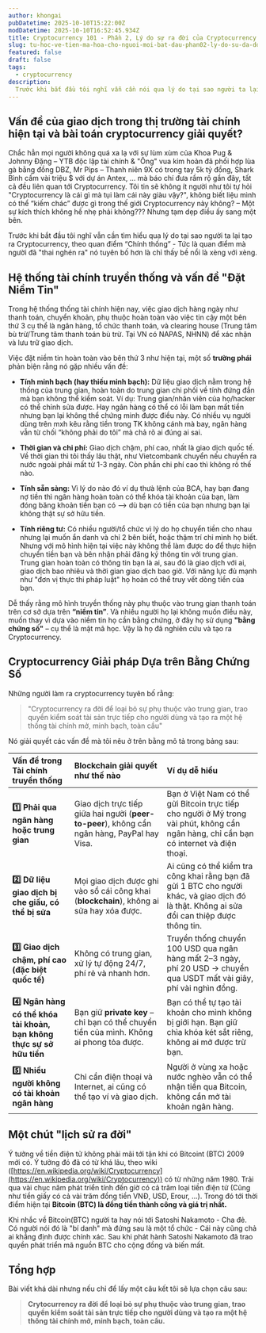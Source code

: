 ```yaml
---
author: khongai
pubDatetime: 2025-10-10T15:22:00Z
modDatetime: 2025-10-10T16:52:45.934Z
title: Cryptocurrency 101 - Phần 2, Lý do sự ra đời của Cryptocurrency
slug: tu-hoc-ve-tien-ma-hoa-cho-nguoi-moi-bat-dau-phan02-ly-do-su-da-doi-cryptocurrency
featured: false
draft: false
tags:
  - cryptocurrency
description:
  Trước khi bắt đầu tôi nghĩ vẫn cần nói qua lý do tại sao người ta lại tạo ra Cryptocurrency theo quan điểm mà người làm crypto “Chính thống” hơn là chỉ thấy bề nổi là xèng với xèng.
---
```


## Vấn đề của giao dịch trong thị trường tài chính hiện tại và bài toán cryptocurrency giải quyết?

Chắc hẳn mọi người không quá xa lạ với sự lùm xùm của Khoa Pug & Johnny Đặng – YTB độc lập tài chính & "Ông" vua kim hoàn đã phối hợp lùa gà bằng đồng DBZ, Mr Pips – Thanh niên 9X có trong tay 5k tỷ đồng, Shark Bình cầm vài triệu $ với dự án Antex, … mà báo chí đưa rầm rộ gần đây, tất cả đều liên quan tới Cryptocurrency. Tôi tin sẽ không ít người như tôi tự hỏi "Cryptocurrency là cái gì mà tụi làm cái này giàu vậy?", không biết liệu mình có thể “kiếm chác” được gì trong thế giới Cryptocurrency này không? – Một sự kích thích không hề nhẹ phải không??? Nhưng tạm dẹp điều ấy sang một bên.

Trước khi bắt đầu tôi nghĩ vẫn cần tìm hiểu qua lý do tại sao người ta lại tạo ra Cryptocurrency, theo quan điểm “Chính thống” - Tức  là quan điểm mà người đã "thai nghén ra" nó tuyên bố hơn là chỉ thấy bề nổi là xèng với xèng.

## Hệ thống tài chính truyền thống và vấn đề "Đặt Niềm Tin"

Trong hệ thống thống tài chính hiện nay, việc giao dịch hàng ngày như thanh toán, chuyển khoản, phụ thuộc hoàn toàn vào việc tin cậy một bên thứ 3 cụ thể là ngân hàng, tổ chức thanh toán, và clearing house (Trung tâm bù trừ/Trung tâm thanh toán bù trừ. Tại VN có NAPAS, NHNN) để xác nhận và lưu trữ giao dịch.

Việc đặt niềm tin hoàn toàn vào bên thứ 3 như hiện tại, một số **trường phái** phản biện rằng nó gặp nhiều vấn đề:

* **Tính minh bạch (hay thiếu minh bạch):** Dữ liệu giao dịch nằm trong hệ thống của trung gian, hoàn toàn do trung gian chi phối về tính đứng đắn mà bạn không thể kiểm soát. Ví dụ: Trung gian/nhân viên của họ/hacker có thể chỉnh sửa được. Hay ngân hàng có thể có lỗi làm bạn mất tiền nhưng bạn lại không thể chứng minh được điều này. Có nhiều vụ người dùng trên mxh kêu rằng tiền trong TK không cánh mà bay, ngân hàng vẫn từ chối “không phải do tôi” mà chả rõ ai đúng ai sai.

* **Thời gian và chi phí:** Giao dịch chậm, phí cao, nhất là giao dịch quốc tế. Về thời gian thì tôi thấy lâu thật, như Vietcombank chuyển nếu chuyển ra nước ngoài phải mất từ 1-3 ngày. Còn phần chi phí cao thì không rõ thế nào.

* **Tính sẵn sàng:** Vì lý do nào đó ví dụ thưà lệnh của BCA, hay bạn đang nợ tiền thì ngân hàng hoàn toàn có thể khóa tài khoản của bạn, làm đóng băng khoản tiền bạn có –> dù bạn có tiền của bạn nhưng bạn lại không thật sự sở hữu tiền.

* **Tính riêng tư:** Có nhiều người/tổ chức vì lý do họ chuyển tiền cho nhau nhưng lại muốn ẩn danh và chỉ 2 bên biết, hoặc thậm trí chỉ mình họ biết. Nhưng với mô hình hiện tại việc này không thể làm được do để thực hiện chuyển tiền bạn và bên nhận phải đăng ký thông tin với trung gian. Trung gian hoàn toàn có thông tin bạn là ai, sau đó là giao dịch với ai, giao dịch bao nhiêu và thời gian giao dịch bao giờ. Với năng lực đủ mạnh như "đơn vị thực thi pháp luật" họ hoàn có thể truy vết dòng tiền của bạn.

Dễ thấy rằng mô hình truyền thống này phụ thuộc vào trung gian thanh toán trên cơ sở dựa trên **“niềm tin”**. Và nhiều người họ lại không muốn điều này, muốn thay vì dựa vào niềm tin họ cần bằng chứng, ở đây họ sử dụng **"bằng chứng số"** – cụ thể là mật mã học. Vậy là họ đã nghiên cứu và tạo ra Cryptocurrency.

## Cryptocurrency Giải pháp Dựa trên Bằng Chứng Số

Những người làm ra cryptocurrency tuyên bố rằng: 

>"Cryptocurrency ra đời để loại bỏ sự phụ thuộc vào trung gian, trao quyền kiểm soát tài sản trực tiếp cho người dùng và tạo ra một hệ thống tài chính mở, minh bạch, toàn cầu"

Nó giải quyết các vấn đề mà tôi nêu ở trên bằng mô tả trong bảng sau:

| Vấn đề trong Tài chính truyền thống | Blockchain giải quyết như thế nào | Ví dụ dễ hiểu |
| :--- | :--- | :--- |
| **1️⃣ Phải qua ngân hàng hoặc trung gian** | Giao dịch trực tiếp giữa hai người (**peer-to-peer**), không cần ngân hàng, PayPal hay Visa. | Bạn ở Việt Nam có thể gửi Bitcoin trực tiếp cho người ở Mỹ trong vài phút, không cần ngân hàng, chỉ cần bạn có internet và điện thoại. |
| **2️⃣ Dữ liệu giao dịch bị che giấu, có thể bị sửa** | Mọi giao dịch được ghi vào sổ cái công khai (**blockchain**), không ai sửa hay xóa được. | Ai cũng có thể kiểm tra công khai rằng bạn đã gửi 1 BTC cho người khác, và giao dịch đó là thật. Không ai sửa đổi can thiệp được thông tin. |
| **3️⃣ Giao dịch chậm, phí cao (đặc biệt quốc tế)** | Không có trung gian, xử lý tự động 24/7, phí rẻ và nhanh hơn. | Truyền thống chuyển 100 USD qua ngân hàng mất 2–3 ngày, phí 20 USD $\rightarrow$ chuyển qua USDT mất vài giây, phí vài nghìn đồng. |
| **4️⃣ Ngân hàng có thể khóa tài khoản, bạn không thực sự sở hữu tiền** | Bạn giữ **private key** – chỉ bạn có thể chuyển tiền của mình. Không ai phong tỏa được. | Bạn có thể tự tạo tài khoản cho mình không bị giới hạn. Bạn giữ chìa khóa két sắt riêng, không ai mở được trừ bạn. |
| **5️⃣ Nhiều người không có tài khoản ngân hàng** | Chỉ cần điện thoại và Internet, ai cũng có thể tạo ví và giao dịch. | Người ở vùng xa hoặc nước nghèo vẫn có thể nhận tiền qua Bitcoin, không cần mở tài khoản ngân hàng. |

## Một chút "lịch sử ra đời"

Ý tưởng về tiền điện tử không phải mãi tới tận khi có Bitcoint (BTC) 2009 mới có. Ý tưởng đó đã có từ khá lâu, theo wiki ([https://en.wikipedia.org/wiki/Cryptocurrency](https://en.wikipedia.org/wiki/Cryptocurrency)) có từ những năm 1980. Trải qua vài chục năm phát triển tính đến giờ có cả trăm loại tiền điện tử (Cũng như tiền giấy có cả vài trăm đồng tiền VNĐ, USD, Erour, …). Trong đó tới thời điểm hiện tại **Bitcoin (BTC) là đồng tiền thành công và giá trị nhất.**

Khi nhắc về Bitcoin(BTC) người ta hay nói tới Satoshi Nakamoto - Cha đẻ. Có người nói đó là "bí danh" mà đứng sau là một tổ chức - Cái này cũng chả ai khẳng định được chính xác. Sau khi phát hành Satoshi Nakamoto đã trao quyền phát triển mã nguồn BTC cho cộng đồng và biến mất.

## Tổng hợp

Bài viết khá dài nhưng nếu chỉ để lấy một câu kết tôi sẽ lựa chọn câu sau:

> **Crytocurrency ra đời để loại bỏ sự phụ thuộc vào trung gian, trao quyền kiểm soát tài sản trực tiếp cho người dùng và tạo ra một hệ thống tài chính mở, minh bạch, toàn cầu.**